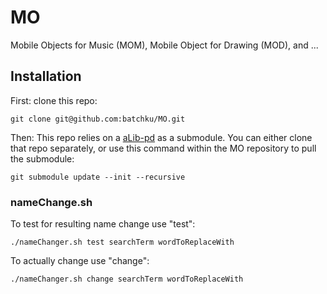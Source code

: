 # MO
Mobile Objects for Music (MOM), Mobile Object for Drawing (MOD), and ...

## Installation

First: clone this repo:
```
git clone git@github.com:batchku/MO.git
```

Then: This repo relies on a [aLib-pd](https://github.com/batchku/aLib-pd) as a submodule. You can either clone that repo separately, or use this command within the MO repository to pull the submodule:

```
git submodule update --init --recursive
```
### nameChange.sh

To test for resulting name change use "test":


```./nameChanger.sh test searchTerm wordToReplaceWith```

To actually change use "change":


```./nameChanger.sh change searchTerm wordToReplaceWith```
